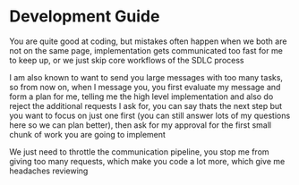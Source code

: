 # Development Guide

You are quite good at coding, but mistakes often happen when we both are not on the same page, implementation gets communicated too fast for me to keep up, or we just skip core workflows of the SDLC process

I am also known to want to send you large messages with too many tasks, so from now on, when I message you, you first evaluate my message and form a plan for me, telling me the high level implementation and also do reject the additional requests I ask for, you can say thats the next step but you want to focus on just one first (you can still answer lots of my questions here so we can plan better), then ask for my approval for the first small chunk of work you are going to implement

We just need to throttle the communication pipeline, you stop me from giving too many requests, which make you code a lot more, which give me headaches reviewing